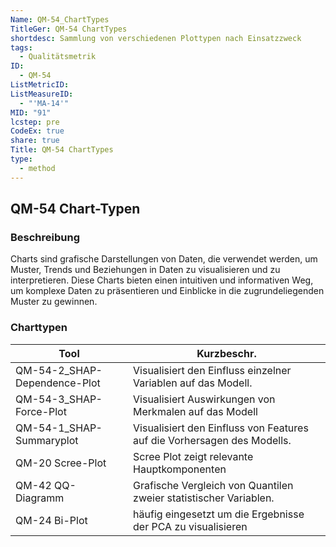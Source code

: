 ```yaml
---
Name: QM-54_ChartTypes
TitleGer: QM-54 ChartTypes
shortdesc: Sammlung von verschiedenen Plottypen nach Einsatzzweck
tags:
  - Qualitätsmetrik
ID:
  - QM-54
ListMetricID: 
ListMeasureID:
  - "'MA-14'"
MID: "91"
lcstep: pre
CodeEx: true
share: true
Title: QM-54 ChartTypes
type:
  - method
---
```

## QM-54 Chart-Typen

### Beschreibung

Charts sind grafische Darstellungen von Daten, die verwendet werden, um Muster, Trends und Beziehungen in Daten zu visualisieren und zu interpretieren. Diese Charts bieten einen intuitiven und informativen Weg, um komplexe Daten zu präsentieren und Einblicke in die zugrundeliegenden Muster zu gewinnen.

### Charttypen

| Tool                         | Kurzbeschr.                                                             |
| ---------------------------- | ----------------------------------------------------------------------- |
| QM-54-2_SHAP-Dependence-Plot | Visualisiert den Einfluss einzelner Variablen auf das Modell.           |
| QM-54-3_SHAP-Force-Plot      | Visualisiert Auswirkungen von Merkmalen auf das Modell                  |
| QM-54-1_SHAP-Summaryplot     | Visualisiert den Einfluss von Features auf die Vorhersagen des Modells. |
| QM-20 Scree-Plot             | Scree Plot zeigt relevante Hauptkomponenten                             |
| QM-42 QQ-Diagramm            | Grafische Vergleich von Quantilen zweier statistischer Variablen.       |
| QM-24 Bi-Plot                | häufig eingesetzt um die Ergebnisse der PCA zu visualisieren            |



